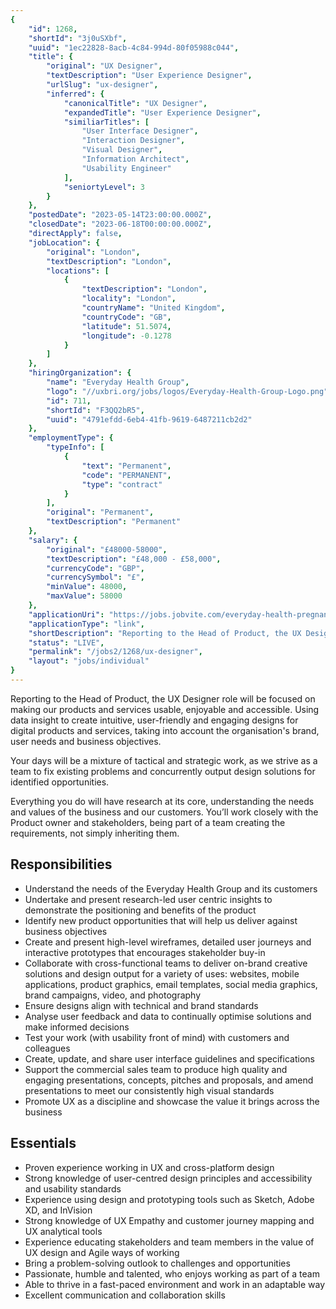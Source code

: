 ```yaml
---
{
	"id": 1268,
	"shortId": "3j0uSXbf",
	"uuid": "1ec22828-8acb-4c84-994d-80f05988c044",
	"title": {
		"original": "UX Designer",
		"textDescription": "User Experience Designer",
		"urlSlug": "ux-designer",
		"inferred": {
			"canonicalTitle": "UX Designer",
			"expandedTitle": "User Experience Designer",
			"similiarTitles": [
				"User Interface Designer",
				"Interaction Designer",
				"Visual Designer",
				"Information Architect",
				"Usability Engineer"
			],
			"seniortyLevel": 3
		}
	},
	"postedDate": "2023-05-14T23:00:00.000Z",
	"closedDate": "2023-06-18T00:00:00.000Z",
	"directApply": false,
	"jobLocation": {
		"original": "London",
		"textDescription": "London",
		"locations": [
			{
				"textDescription": "London",
				"locality": "London",
				"countryName": "United Kingdom",
				"countryCode": "GB",
				"latitude": 51.5074,
				"longitude": -0.1278
			}
		]
	},
	"hiringOrganization": {
		"name": "Everyday Health Group",
		"logo": "//uxbri.org/jobs/logos/Everyday-Health-Group-Logo.png",
		"id": 711,
		"shortId": "F3QQ2bR5",
		"uuid": "4791efdd-6eb4-41fb-9619-6487211cb2d2"
	},
	"employmentType": {
		"typeInfo": [
			{
				"text": "Permanent",
				"code": "PERMANENT",
				"type": "contract"
			}
		],
		"original": "Permanent",
		"textDescription": "Permanent"
	},
	"salary": {
		"original": "£48000-58000",
		"textDescription": "£48,000 - £58,000",
		"currencyCode": "GBP",
		"currencySymbol": "£",
		"minValue": 48000,
		"maxValue": 58000
	},
	"applicationUri": "https://jobs.jobvite.com/everyday-health-pregnancy-and-parenting/job/oaSdnfwm/apply",
	"applicationType": "link",
	"shortDescription": "Reporting to the Head of Product, the UX Designer role will be focused on making our products and services usable, enjoyable and accessible. Using data insight to create intuitive, user-friendly- and",
	"status": "LIVE",
	"permalink": "/jobs2/1268/ux-designer",
	"layout": "jobs/individual"
}
---
```

<p>Reporting to the Head of Product, the UX Designer role will be focused on making our products and services usable, enjoyable and accessible. Using data insight to create intuitive, user-friendly and engaging designs for digital products and services, taking into account the organisation's brand, user needs and business objectives.</p>
<p>Your days will be a mixture of tactical and strategic work, as we strive as a team to fix existing problems and concurrently output design solutions for identified opportunities.</p>
<p>Everything you do will have research at its core, understanding the needs and values of the business and our customers. You’ll work closely with the Product owner and stakeholders, being part of a team creating the requirements, not simply inheriting them.</p>
<h2 id="responsibilities">Responsibilities</h2>
<ul>
<li>Understand the needs of the Everyday Health Group and its customers</li>
<li>Undertake and present research-led user centric insights to demonstrate the positioning and benefits of the product</li>
<li>Identify new product opportunities that will help us deliver against business objectives</li>
<li>Create and present high-level wireframes, detailed user journeys and interactive prototypes that encourages stakeholder buy-in</li>
<li>Collaborate with cross-functional teams to deliver on-brand creative solutions and design output for a variety of uses: websites, mobile applications, product graphics, email templates, social media graphics, brand campaigns, video, and photography</li>
<li>Ensure designs align with technical and brand standards</li>
<li>Analyse user feedback and data to continually optimise solutions and make informed decisions</li>
<li>Test your work (with usability front of mind) with customers and colleagues</li>
<li>Create, update, and share user interface guidelines and specifications</li>
<li>Support the commercial sales team to produce high quality and engaging presentations, concepts, pitches and proposals, and amend presentations to meet our consistently high visual standards</li>
<li>Promote UX as a discipline and showcase the value it brings across the business</li>
</ul>
<h2 id="essentials">Essentials</h2>
<ul>
<li>Proven experience working in UX and cross-platform design</li>
<li>Strong knowledge of user-centred design principles and accessibility and usability standards</li>
<li>Experience using design and prototyping tools such as Sketch, Adobe XD, and InVision</li>
<li>Strong knowledge of UX Empathy and customer journey mapping and UX analytical tools</li>
<li>Experience educating stakeholders and team members in the value of UX design and Agile ways of working</li>
<li>Bring a problem-solving outlook to challenges and opportunities</li>
<li>Passionate, humble and talented, who enjoys working as part of a team</li>
<li>Able to thrive in a fast-paced environment and work in an adaptable way</li>
<li>Excellent communication and collaboration skills</li>
</ul>

